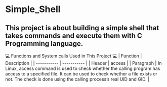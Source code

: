 # Simple_Shell 
## This project is about building a simple shell that takes commands and execute them with C Programming language.
:computer: Functions and System calls Used in This Project :computer:
| Function | Description |
| ----------- | ----------- |
| Header | access |
| Paragraph | In Linux, access command is used to check whether the calling program has access to a specified file. It can be used to check whether a file exists or not. The check is done using the calling process’s real UID and GID. | 

